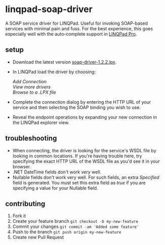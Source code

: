 # linqpad-soap-driver

A SOAP service driver for LINQPad. Useful for invoking SOAP-based services with minimal pain and fuss. For the best experience, this goes especially well with the auto-complete support in [LINQPad Pro](http://www.linqpad.net/Purchase.aspx).

## setup

- Download the latest version [soap-driver-1.2.2.lpx](http://dylanmei.s3.amazonaws.com/linqpad-drivers/soap-driver-1.2.2.lpx). 
- In LINQPad load the driver by choosing:

   *Add Connection*  
   *View more drivers*  
   *Browse to a .LPX file*

- Complete the connection dialog by entering the HTTP URL of your service and then selecting the SOAP binding you wish to use.
- Reveal the endpoint operations by expanding your new connection in the LINQPad explorer view.

## troubleshooting
* When connecting, the driver is looking for the service's WSDL file by looking in common locations. If you're having trouble here, try specifying the exact HTTP URL of the WSDL file as you'd see it in your browser.
* .NET DateTime fields don't work very well.
* Nullable fields don't work very well. For such fields, an extra *Specified* field is generated. You must set this extra field as *true* if you are specifying a value for your Nullable field.

## contributing

1. Fork it
2. Create your feature branch `git checkout -b my-new-feature`
3. Commit your changes `git commit -am 'Added some feature'`
4. Push to the branch `git push origin my-new-feature`
5. Create new Pull Request

